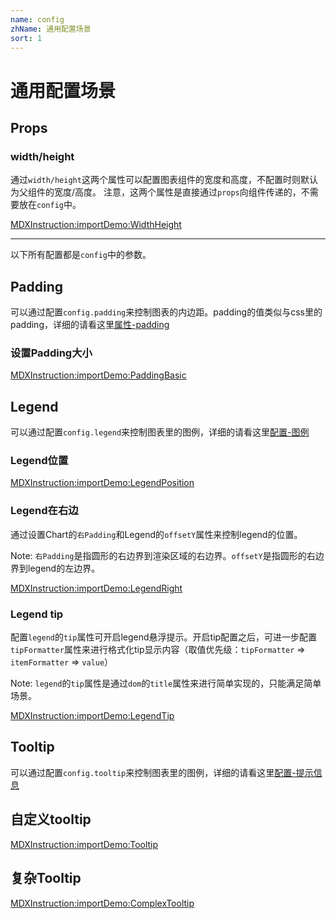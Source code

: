 ```yaml
---
name: config
zhName: 通用配置场景
sort: 1
---
```


# 通用配置场景

## Props

### width/height
通过`width/height`这两个属性可以配置图表组件的宽度和高度，不配置时则默认为父组件的宽度/高度。
注意，这两个属性是直接通过`props`向组件传递的，不需要放在`config`中。

[MDXInstruction:importDemo:WidthHeight](./demo/WidthHeight.tsx)

---

以下所有配置都是`config`中的参数。

## Padding
可以通过配置`config.padding`来控制图表的内边距。padding的值类似与css里的padding，详细的请看这里[属性-padding](/guides/props#padding)

### 设置Padding大小

[MDXInstruction:importDemo:PaddingBasic](./demo/PaddingBasic.tsx)

## Legend
可以通过配置`config.legend`来控制图表里的图例，详细的请看这里[配置-图例](/guides/config-legend)

### Legend位置

[MDXInstruction:importDemo:LegendPosition](../console-pie-chart/demo/Legend.tsx)

### Legend在右边
通过设置Chart的`右Padding`和Legend的`offsetY`属性来控制legend的位置。

Note: `右Padding`是指圆形的右边界到渲染区域的右边界。`offsetY`是指圆形的右边界到legend的左边界。

[MDXInstruction:importDemo:LegendRight](../console-pie-chart/demo/LegendRight.tsx)

### Legend tip

配置`legend`的`tip`属性可开启legend悬浮提示。开启tip配置之后，可进一步配置`tipFormatter`属性来进行格式化tip显示内容（取值优先级：`tipFormatter` => `itemFormatter` => `value`）

Note: `legend`的`tip`属性是通过`dom`的`title`属性来进行简单实现的，只能满足简单场景。

[MDXInstruction:importDemo:LegendTip](../console-pie-chart/demo/LegendTip.tsx)

## Tooltip
可以通过配置`config.tooltip`来控制图表里的图例，详细的请看这里[配置-提示信息](/guides/config-tooltip)

## 自定义tooltip

[MDXInstruction:importDemo:Tooltip](../console-pie-chart/demo/Tooltip.tsx)

## 复杂Tooltip

[MDXInstruction:importDemo:ComplexTooltip](../console-pie-chart/demo/ComplexTooltip.tsx)